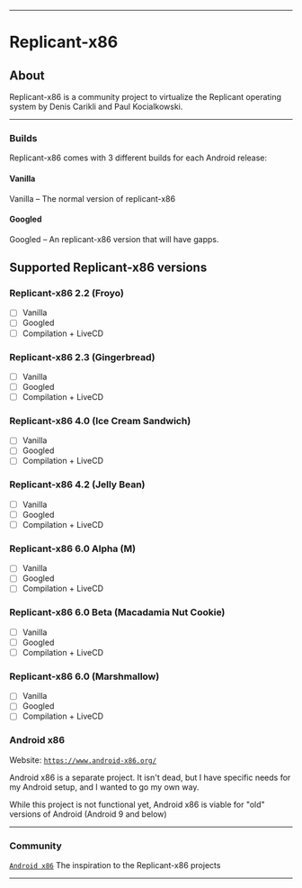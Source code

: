 
***

# Replicant-x86

## About

Replicant-x86 is a community project to virtualize the Replicant operating system by Denis Carikli and Paul Kocialkowski.

***

### Builds

Replicant-x86 comes with 3 different builds for each Android release:

#### Vanilla
Vanilla – The normal version of replicant-x86

#### Googled
Googled  – An replicant-x86 version that will have gapps.

## Supported Replicant-x86 versions

### Replicant-x86 2.2 (Froyo)

- [ ] Vanilla
- [ ] Googled
- [ ] Compilation + LiveCD

### Replicant-x86 2.3 (Gingerbread)

- [ ] Vanilla
- [ ] Googled
- [ ] Compilation + LiveCD

### Replicant-x86 4.0 (Ice Cream Sandwich)

- [ ] Vanilla
- [ ] Googled
- [ ] Compilation + LiveCD

### Replicant-x86 4.2 (Jelly Bean)

- [ ] Vanilla
- [ ] Googled
- [ ] Compilation + LiveCD

### Replicant-x86 6.0 Alpha (M)

- [ ] Vanilla
- [ ] Googled
- [ ] Compilation + LiveCD

### Replicant-x86 6.0 Beta (Macadamia Nut Cookie)

- [ ] Vanilla
- [ ] Googled
- [ ] Compilation + LiveCD

### Replicant-x86 6.0 (Marshmallow)

- [ ] Vanilla
- [ ] Googled
- [ ] Compilation + LiveCD

### Android x86

Website: [`https://www.android-x86.org/`](https://www.android-x86.org/)

Android x86 is a separate project. It isn't dead, but I have specific needs for my Android setup, and I wanted to go my own way.

While this project is not functional yet, Android x86 is viable for "old" versions of Android (Android 9 and below)

***

### Community

[`Android x86`](https://www.android-x86.org/) The inspiration to the Replicant-x86 projects

***
